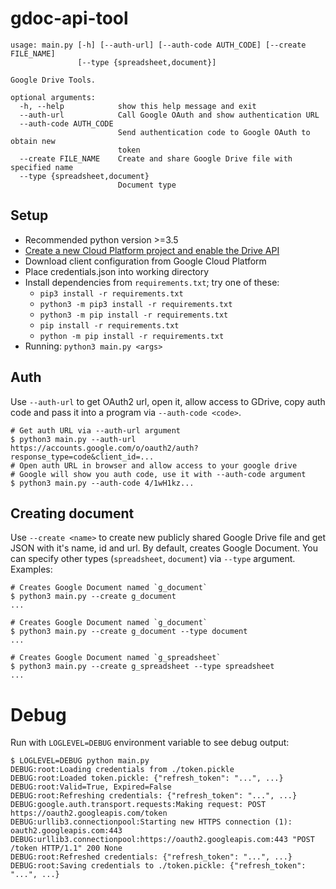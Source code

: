 # gdoc-api-tool

```shell script
usage: main.py [-h] [--auth-url] [--auth-code AUTH_CODE] [--create FILE_NAME]
               [--type {spreadsheet,document}]

Google Drive Tools.

optional arguments:
  -h, --help            show this help message and exit
  --auth-url            Call Google OAuth and show authentication URL
  --auth-code AUTH_CODE
                        Send authentication code to Google OAuth to obtain new
                        token
  --create FILE_NAME    Create and share Google Drive file with specified name
  --type {spreadsheet,document}
                        Document type
```

## Setup

* Recommended python version >=3.5
* [Create a new Cloud Platform project and enable the Drive API](https://developers.google.com/drive/api/v3/quickstart/python)
* Download client configuration from Google Cloud Platform
* Place credentials.json into working directory
* Install dependencies from `requirements.txt`; try one of these:
    * `pip3 install -r requirements.txt`
    * `python3 -m pip3 install -r requirements.txt`
    * `python3 -m pip install -r requirements.txt`
    * `pip install -r requirements.txt`
    * `python -m pip install -r requirements.txt`
* Running: `python3 main.py <args>`

## Auth

Use `--auth-url` to get OAuth2 url, open it, allow access to GDrive, 
copy auth code and pass it into a program via `--auth-code <code>`.
```shell script
# Get auth URL via --auth-url argument
$ python3 main.py --auth-url
https://accounts.google.com/o/oauth2/auth?response_type=code&client_id=...
# Open auth URL in browser and allow access to your google drive
# Google will show you auth code, use it with --auth-code argument
$ python3 main.py --auth-code 4/1wH1kz...
```

## Creating document

Use `--create <name>` to create new publicly shared Google Drive file and get JSON with it's name, id and url.
By default, creates Google Document. You can specify other types (`spreadsheet`, `document`) via `--type` argument. 
Examples:
```shell script
# Creates Google Document named `g_document`
$ python3 main.py --create g_document 
...

# Creates Google Document named `g_document`
$ python3 main.py --create g_document --type document
...
 
# Creates Google Document named `g_spreadsheet`
$ python3 main.py --create g_spreadsheet --type spreadsheet
... 
```

# Debug

Run with `LOGLEVEL=DEBUG` environment variable to see debug output:
```shell script
$ LOGLEVEL=DEBUG python main.py
DEBUG:root:Loading credentials from ./token.pickle
DEBUG:root:Loaded token.pickle: {"refresh_token": "...", ...}
DEBUG:root:Valid=True, Expired=False
DEBUG:root:Refreshing credentials: {"refresh_token": "...", ...}
DEBUG:google.auth.transport.requests:Making request: POST https://oauth2.googleapis.com/token
DEBUG:urllib3.connectionpool:Starting new HTTPS connection (1): oauth2.googleapis.com:443
DEBUG:urllib3.connectionpool:https://oauth2.googleapis.com:443 "POST /token HTTP/1.1" 200 None
DEBUG:root:Refreshed credentials: {"refresh_token": "...", ...}
DEBUG:root:Saving credentials to ./token.pickle: {"refresh_token": "...", ...}
```